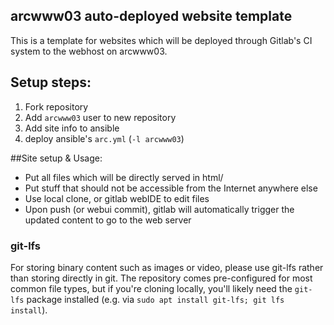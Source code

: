 ## arcwww03 auto-deployed website template
This is a template for websites which will be deployed through Gitlab's CI system to the webhost on arcwww03.

## Setup steps:

1. Fork repository
2. Add `arcwww03` user to new repository
3. Add site info to ansible
4. deploy ansible's `arc.yml` (`-l arcwww03`)

##Site setup & Usage:

- Put all files which will be directly served in html/
- Put stuff that should not be accessible from the Internet anywhere else
- Use local clone, or gitlab webIDE to edit files
- Upon push (or webui commit), gitlab will automatically trigger the updated content to go to the web server

### git-lfs

For storing binary content such as images or video, please use git-lfs rather than storing directly in git.
The repository comes pre-configured for most common file types, but if you're cloning locally, you'll likely need the `git-lfs` package installed (e.g. via `sudo apt install git-lfs; git lfs install`).
